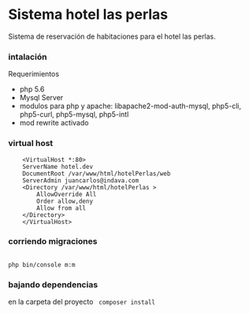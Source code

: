 # Sistema hotel las perlas 
Sistema de reservación de habitaciones para el hotel las perlas.

### intalación
Requerimientos

* php 5.6
* Mysql Server 
* modulos para php y apache: libapache2-mod-auth-mysql, php5-cli, php5-curl, php5-mysql, php5-intl
* mod rewrite activado

### virtual host
```
    <VirtualHost *:80>
    ServerName hotel.dev
    DocumentRoot /var/www/html/hotelPerlas/web
    ServerAdmin juancarlos@indava.com
    <Directory /var/www/html/hotelPerlas >
        AllowOverride All
        Order allow,deny
        Allow from all
    </Directory>
    </VirtualHost>
```

### corriendo migraciones
<code>
php bin/console m:m
</code>

### bajando dependencias 
en la carpeta del proyecto 
<code>
composer install
</code>
